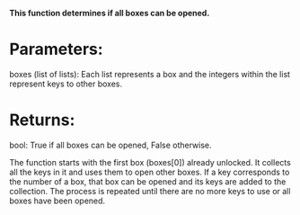 **This function determines if all boxes can be opened.**

# **Parameters:**
boxes (list of lists): Each list represents a box and the integers within the list represent keys to other boxes.

# **Returns:**
bool: True if all boxes can be opened, False otherwise.

The function starts with the first box (boxes[0]) already unlocked. It collects all the keys in it and uses them to open other boxes. If a key corresponds to the number of a box, that box can be opened and its keys are added to the collection. The process is repeated until there are no more keys to use or all boxes have been opened.
